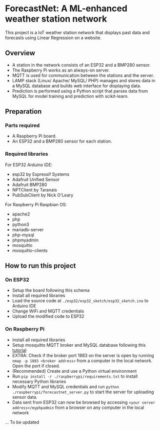 # ForecastNet: A ML-enhanced weather station network

This project is a IoT weather station network that displays past data and forecasts using Linear Regression on a website.

## Overview
- A station in the network consists of an ESP32 and a BMP280 sensor.
- The Raspberry Pi works as an always-on server.
- MQTT is used for communication between the stations and the server.
- LAMP stack (Linux/ Apache/ MySQL/ PHP) manages and stores data in a MySQL database and builds web interface for displaying data.
- Prediction is performed using a Python script that parses data from MySQL for model training and prediction with scikit-learn.

## Preparation
### Parts required
- A Raspberry Pi board.
- An ESP32 and a BMP280 sensor for each station.

### Required libraries
For ESP32 Arduino IDE:
- esp32 by Espressif Systems
- Adafruit Unified Sensor
- Adafruit BMP280
- NPTClient by Taranais
- PubSubClient by Nick O'Leary

For Raspberry Pi Raspbian OS:
- apache2
- php
- python3
- mariadb-server
- php-mysql
- phpmyadmin
- mosquitto
- mosquitto-clients

## How to run this project
### On ESP32
- Setup the board following this schema
- Install all required libraries
- Load the source code at ```./esp32/esp32_sketch/esp32_sketch.ino``` to Arduino IDE
- Change WiFi and MQTT credentials
- Upload the modified code to ESP32

### On Raspberry Pi
- Install all required libraries
- Setup mosquitto MQTT broker and MySQL database following this [tutorial](https://randomnerdtutorials.com/raspberry-pi-apache-mysql-php-lamp-server/)
- EXTRA: Check if the broker port 1883 on the server is open by running ```nmap -p 1883 <broker address>``` from a computer in the local network. Open the port if closed.
- (Recommended) Create and use a Python virtual environment
- Run ```pip install -r ./raspberrypi/requirements.txt``` to install necessary Python libraries
- Modify MQTT and MySQL credentials and run ```python ./raspberrypi/forecastnet_server.py``` to start the server for uploading sensor data. 
- Data sent from ESP32 can now be browsed by accessing ```<your server address>/myphpadmin``` from a browser on any computer in the local network

... To be updated

